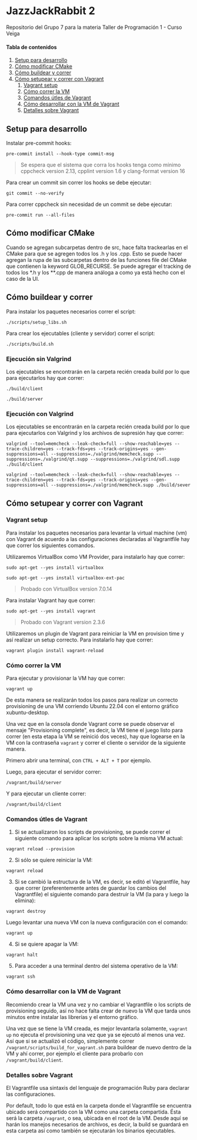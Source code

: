 # JazzJackRabbit 2

Repositorio del Grupo 7 para la materia Taller de Programación 1 - Curso Veiga

#### Tabla de contenidos

1. [Setup para desarrollo](#Setup-para-desarrollo)
1. [Cómo modificar CMake](#Cómo-modificar-CMake)
1. [Cómo buildear y correr](#Cómo-buildear-y-correr)
1. [Cómo setupear y correr con Vagrant](#Cómo-setupear-y-correr-con-Vagrant)
   1. [Vagrant setup](#Vagrant-setup)
   1. [Cómo correr la VM](#Cómo-correr-la-VM)
   1. [Comandos útles de Vagrant](#Comandos-útles-de-Vagrant)
   1. [Cómo desarrollar con la VM de Vagrant](#Cómo-desarrollar-con-la-VM-de-Vagrant)
   1. [Detalles sobre Vagrant](#Detalles-sobre-Vagrant)

## Setup para desarrollo

Instalar pre-commit hooks:

```shell
pre-commit install --hook-type commit-msg
```

> Se espera que el sistema que corra los hooks tenga como mínimo cppcheck version 2.13, cpplint version 1.6 y clang-format version 16

Para crear un commit sin correr los hooks se debe ejecutar:

```shell
git commit --no-verify
```

Para correr cppcheck sin necesidad de un commit se debe ejecutar:

```shell
pre-commit run --all-files
```

## Cómo modificar CMake

Cuando se agregan subcarpetas dentro de src, hace falta trackearlas en el CMake para que se agregen todos los .h y los .cpp. Esto se puede hacer agregan la rupa de las subcarpetas dentro de las funciones file del CMake que contienen la keyword GLOB_RECURSE. Se puede agregar el tracking de todos los \*.h y los \*\*.cpp de manera análoga a como ya está hecho con el caso de la UI.

## Cómo buildear y correr

Para instalar los paquetes necesarios correr el script:

```shell
./scripts/setup_libs.sh
```

Para crear los ejecutables (cliente y servidor) correr el script:

```shell
./scripts/build.sh
```

### Ejecución sin Valgrind

Los ejecutables se encontrarán en la carpeta recién creada build por lo que para ejecutarlos hay que correr:

```shell
./build/client
```

```shell
./build/server
```

### Ejecución con Valgrind

Los ejecutables se encontrarán en la carpeta recién creada build por lo que para ejecutarlos con Valgrind y los archivos de supresión hay que correr:

```shell
valgrind --tool=memcheck --leak-check=full --show-reachable=yes --trace-children=yes --track-fds=yes --track-origins=yes --gen-suppressions=all --suppressions=./valgrind/memcheck.supp --suppressions=./valgrind/qt.supp --suppressions=./valgrind/sdl.supp ./build/client 
```

```shell
valgrind --tool=memcheck --leak-check=full --show-reachable=yes --trace-children=yes --track-fds=yes --track-origins=yes --gen-suppressions=all --suppressions=./valgrind/memcheck.supp ./build/sever
```

## Cómo setupear y correr con Vagrant

### Vagrant setup

Para instalar los paquetes necesarios para levantar la virtual machine (vm) con Vagrant de acuerdo a las configuraciones declaradas al Vagrantfile hay que correr los siguientes comandos.

Utilizaremos VirtualBox como VM Provider, para instalarlo hay que correr:

```shell
sudo apt-get --yes install virtualbox
```

```shell
sudo apt-get --yes install virtualbox-ext-pac
```

> Probado con VirtualBox version 7.0.14

Para instalar Vagrant hay que correr:

```shell
sudo apt-get --yes install vagrant
```

> Probado con Vagrant version 2.3.6

Utilizaremos un plugin de Vagrant para reiniciar la VM en provision time y así realizar un setup correcto. Para instalarlo hay que correr:

```shell
vagrant plugin install vagrant-reload
```

### Cómo correr la VM

Para ejecutar y provisionar la VM hay que correr:

```shell
vagrant up
```

De esta manera se realizarán todos los pasos para realizar un correcto provisioning de una VM corriendo Ubuntu 22.04 con el entorno gráfico xubuntu-desktop.

Una vez que en la consola donde Vagrant corre se puede observar el mensaje "Provisioning complete", es decir, la VM tiene el juego listo para correr (en esta etapa la VM se reinició dos veces), hay que logearse en la VM con la contraseña `vagrant` y correr el cliente o servidor de la siguiente manera.

Primero abrir una terminal, con `CTRL + ALT + T` por ejemplo.

Luego, para ejecutar el servidor correr:

```shell
/vagrant/build/server
```

Y para ejecutar un cliente correr:

```shell
/vagrant/build/client
```

### Comandos útles de Vagrant

1. Si se actualizaron los scripts de provisioning, se puede correr el siguiente comando para aplicar los scripts sobre la misma VM actual:

```shell
vagrant reload --provision
```

2. Si sólo se quiere reiniciar la VM:

```shell
vagrant reload
```

3. Si se cambió la estructura de la VM, es decir, se editó el Vagrantfile, hay que correr (preferentemente antes de guardar los cambios del Vagrantfile) el siguiente comando para destruir la VM (la para y luego la elimina):

```shell
vagrant destroy
```

Luego levantar una nueva VM con la nueva configuración con el comando:

```shell
vagrant up
```

4. Si se quiere apagar la VM:

```shell
vagrant halt
```

5. Para acceder a una terminal dentro del sistema operativo de la VM:

```shell
vagrant ssh
```

### Cómo desarrollar con la VM de Vagrant

Recomiendo crear la VM una vez y no cambiar el Vagrantfile o los scripts de provisioning seguido, así no hace falta crear de nuevo la VM que tarda unos minutos entre instalar las librerías y el entorno gráfico.

Una vez que se tiene la VM creada, es mejor levantarla solamente, `vagrant up` no ejecuta el provisioning una vez que ya se ejecutó al menos una vez. Así que si se actualizó el código, simplemente correr `/vagrant/scripts/build_for_vagrant.sh` para buildear de nuevo dentro de la VM y ahí correr, por ejemplo el cliente para probarlo con `/vagrant/build/client`.

### Detalles sobre Vagrant

El Vagrantfile usa sintaxis del lenguaje de programación Ruby para declarar las configuraciones.

Por default, todo lo que está en la carpeta donde el Vagrantfile se encuentra ubicado será compartido con la VM como una carpeta compartida. Ésta será la carpeta `/vagrant`, o sea, ubicada en el root de la VM. Desde aquí se harán los manejos necesarios de archivos, es decir, la build se guardará en esta carpeta así como también se ejecutarán los binarios ejecutables.
